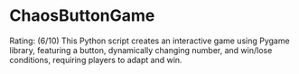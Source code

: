 # ChaosButtonGame
Rating: (6/10) This Python script creates an interactive game using Pygame library, featuring a button, dynamically changing number, and win/lose conditions, requiring players to adapt and win.
